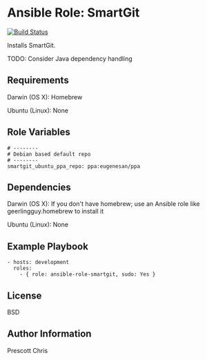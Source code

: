 Ansible Role: SmartGit
========
[![Build Status](https://travis-ci.org/cmprescott/ansible-role-smartgit.svg?branch=master)](https://travis-ci.org/cmprescott/ansible-role-smartgit)


Installs SmartGit.

TODO: Consider Java dependency handling

Requirements
------------

Darwin (OS X): Homebrew

Ubuntu (Linux): None

Role Variables
--------------

```
# --------
# Debian based default repo
# --------
smartgit_ubuntu_ppa_repo: ppa:eugenesan/ppa
```

Dependencies
------------

Darwin (OS X): If you don't have homebrew; use an Ansible role like geerlingguy.homebrew to install it

Ubuntu (Linux): None

Example Playbook
-------------------------

    - hosts: development
      roles:
        - { role: ansible-role-smartgit, sudo: Yes }

License
-------

BSD

Author Information
------------------

Prescott Chris
